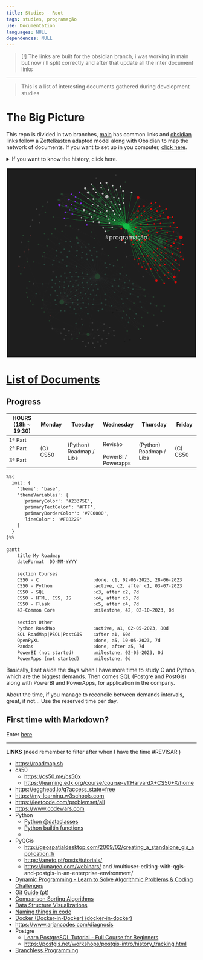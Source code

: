 ```yaml
---
title: Studies - Root
tags: studies, programação
use: Documentation
languages: NULL
dependences: NULL
---
```


> [!] The links are built for the obsidian branch, i was working in main but now i'll split correctly and after that update all the inter document links 

---

> This is a list of interesting documents gathered during development studies
# The Big Picture

This repo is divided in two branches, [main](https://github.com/see7e/programing-studies) has common links and [obsidian](https://github.com/see7e/programing-studies/tree/obsidian) links follow a Zettelkasten adapted model along with Obsidian to map the network of documents. If you want to set up in you computer, [click here](./obisidian_init.md).

<details>
	<summary>If you want to know the history, click here.</summary>
	<p>
		I've started using Obsidian and found very userfull to see how my brain works, and all its connections. Sometime after stumbled with the Zettelkasten method, it fits right into the philosophy of the program.</p>
    <p>
	    But the problem is that all my information was divided in a big folder structure, so I took my time and started thinking about how to conciliate both methods, PARA and Zettel.
    </p>
    <p>
	    The links, the special <code>[[]]</code> Obsidian type and the common <code>[](./path/to/file)</code>. The first one don't work in GitHub, and the second one if is a web url Obsidian won't link the way we expect. So what I will do/did is put altogether in one folder, and set <code>.gitignore</code> for exclude the independent sub-folders which are individual repositories, and with that Git won't create a mess during the commits and pushes.
    </p>
</details>

</br>

<div align="center">
  <picture>
    <img alt="Galaxy" src="./src/img/prog-galaxy.png" style="width:500px">
  </picture>
</div>


# [List of Documents](./DIRECTORY.md)

## Progress

<div align="center">
    <table>
        <thead>
            <tr>
                <th>HOURS</br>(18h ~ 19:30)</th>
                <th>Monday</th>
                <th>Tuesday</th>
                <th>Wednesday</th>
                <th>Thursday</th>
                <th>Friday</th>
            </tr>
        </thead>
        <tbody>
            <tr>
                <td>1ª Part</td>
                <td rowspan=3>(C) CS50</td>
                <td rowspan=3>(Python)</br>Roadmap / Libs</td>
                <td rowspan=2>Revisão</td>
                <td rowspan=3>(Python)</br>Roadmap / Libs</td>
                <td rowspan=3>(C) CS50</td>
            </tr>
            <tr>
                <td>2ª Part</td>
            </tr>
            <tr>
                <td>3ª Part</td>
                <td>PowerBI /</br>Powerapps</td>
            </tr>
        </tbody>
    </table>
</div>

```mermaid
%%{
  init: {
    'theme': 'base',
    'themeVariables': {
      'primaryColor': '#23375E',
      'primaryTextColor': '#FFF',
      'primaryBorderColor': '#7C0000',
      'lineColor': '#F8B229'
    }
  }
}%%

gantt
	title My Roadmap
    dateFormat  DD-MM-YYYY

    section Courses
    CS50 - C                    :done, c1, 02-05-2023, 28-06-2023
    CS50 - Python               :active, c2, after c1, 03-07-2023
    CS50 - SQL                  :c3, after c2, 7d
    CS50 - HTML, CSS, JS        :c4, after c3, 7d
    CS50 - Flask                :c5, after c4, 7d
    42-Common Core              :milestone, 42, 02-10-2023, 0d

    section Other
    Python RoadMap              :active, a1, 02-05-2023, 80d
    SQL RoadMap|PSQL|PostGIS    :after a1, 60d
    OpenPyXL                    :done, a5, 10-05-2023, 7d 
    Pandas                      :done, after a5, 7d
    PowerBI (not started)       :milestone, 02-05-2023, 0d
    PowerApps (not started)     :milestone, 0d
```

Basically, I set aside the days when I have more time to study C and Python, which are the biggest demands. Then comes SQL (Postgre and PostGis) along with PowerBI and PowerApps, for application in the company.

About the time, if you manage to reconcile between demands intervals, great, if not... Use the reserved time per day.

## First time with Markdown?

Enter [here](./src/first-time.md)

---

**LINKS** (need remember to filter after when I have the time #REVISAR )
- https://roadmap.sh
- cs50
	- https://cs50.me/cs50x
	- https://learning.edx.org/course/course-v1:HarvardX+CS50+X/home
- https://egghead.io/q?access_state=free
- https://my-learning.w3schools.com
- https://leetcode.com/problemset/all
- https://www.codewars.com
- Python
	- [Python @dataclasses](https://www.youtube.com/watch?v=vBH6GRJ1REM)
	- [Python builtin functions](https://docs.python.org/3/library/functions.html)
	- 
- PyQGis
	- http://geospatialdesktop.com/2009/02/creating_a_standalone_gis_application_1/
	- https://aneto.pt/posts/tutorials/
	- https://lunageo.com/webinars/ and /multiuser-editing-with-qgis-and-postgis-in-an-enterprise-environment/
- [Dynamic Programming - Learn to Solve Algorithmic Problems & Coding Challenges](https://www.youtube.com/watch?v=oBt53YbR9Kk)
- [Git Guide (pt)](https://dev.to/leandronsp/pt-br-fundamentos-do-git-um-guia-completo-2djh)
- [Comparison Sorting Algorithms](https://www.cs.usfca.edu/~galles/visualization/ComparisonSort.html)
- [Data Structure Visualizations](https://www.cs.usfca.edu/~galles/visualization/Algorithms.html)
-  [Naming things in code](https://www.youtube.com/watch?v=-J3wNP6u5YU)
- [Docker (Docker-in-Docker) (docker-in-docker)](https://github.com/devcontainers/features/tree/main/src/docker-in-docker)
- https://www.arjancodes.com/diagnosis
- Postgre
	- [Learn PostgreSQL Tutorial - Full Course for Beginners](https://www.youtube.com/watch?v=qw--VYLpxG4)
	- https://postgis.net/workshops/postgis-intro/history_tracking.html
- [Branchless Programming](https://www.youtube.com/watch?v=bVJ-mWWL7cE)